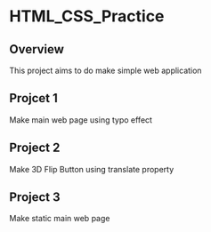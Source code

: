 # HTML_CSS_Practice

## Overview
This project aims to do make simple web application

## Projcet 1
Make main web page using typo effect

## Project 2
Make 3D Flip Button using translate property

## Project 3
Make static main web page